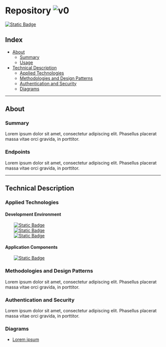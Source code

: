 # Repository ![v0](https://img.shields.io/badge/version-0-informational)
<a href="https://www.github.com/devKaos117" target="_blank">![Static Badge](https://img.shields.io/badge/License-%23FFFFFF?style=flat&label=MIT&labelColor=%23000000&color=%23333333&link=https%3A%2F%2Fwww.github.com%2FdevKaos117)</a>
## Index

-   [About](#about)
    -   [Summary](#about-summary)
    -   [Usage](#about-usage)
-   [Technical Description](#technical-description)
    -   [Applied Technologies](#technical-description-techs)
    -   [Methodologies and Design Patterns](#technical-description-design)
    -   [Authentication and Security](#technical-description-auth)
    -   [Diagrams](#technical-description-diagrams)

---

## About <a name = "about"></a>

### Summary <a name = "about-summary"></a>
Lorem ipsum dolor sit amet, consectetur adipiscing elit. Phasellus placerat massa vitae orci gravida, in porttitor.

### Endpoints <a name = "about-usage"></a>
Lorem ipsum dolor sit amet, consectetur adipiscing elit. Phasellus placerat massa vitae orci gravida, in porttitor.

---

## Technical Description <a name = "technical-description"></a>

### Applied Technologies <a name = "technical-description-techs"></a>

#### Development Environment
&emsp;&emsp;<a href="https://archlinux.org/">![Static Badge](https://img.shields.io/badge/vXX-%23FFFFFF?style=flat&logo=archlinux&logoColor=%1793D1&logoSize=auto&label=Arch&labelColor=%23000000&color=%23333333&link=https%3A%2F%2Fwww.archlinux.org)</a>
<br>
&emsp;&emsp;<a href="https://www.zsh.org" target="_blank">![Static Badge](https://img.shields.io/badge/vX.X-%23FFFFFF?style=flat&logo=zsh&logoColor=%23F15A24&logoSize=auto&label=zsh&labelColor=%23000000&color=%23333333&link=https%3A%2F%2Fwww.zsh.org)</a>
<br>
&emsp;&emsp;<a href="https://code.visualstudio.com" target="_blank">![Static Badge](https://img.shields.io/badge/vX.XX.X-%23FFFFFF?style=flat&logo=codecrafters&logoColor=%230065A9&logoSize=auto&label=VS%20Code&labelColor=%23000000&color=%23333333&link=https%3A%2F%2Fcode.visualstudio.com)</a>


#### Application Components
&emsp;&emsp;<a href="https://www.github.com/devKaos117" target="_blank">![Static Badge](https://img.shields.io/badge/vXX-%23FFFFFF?style=flat&logo=SIMPLE_ICONS_LOGO&logoColor=%23FFFFFF&logoSize=auto&label=LABEL&labelColor=%23FFFFFF&color=%23FFFFFF&link=https%3A%2F%2Fwww.github.com%2FdevKaos117)</a>

### Methodologies and Design Patterns <a name = "technical-description-design"></a>
Lorem ipsum dolor sit amet, consectetur adipiscing elit. Phasellus placerat massa vitae orci gravida, in porttitor.

### Authentication and Security <a name = "technical-description-auth"></a>
Lorem ipsum dolor sit amet, consectetur adipiscing elit. Phasellus placerat massa vitae orci gravida, in porttitor.

### Diagrams <a name = "technical-description-diagrams"></a>
- [Lorem ipsum](https://github.com/devKaos117/.../.pdf)